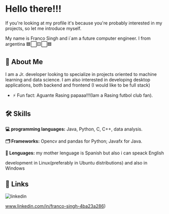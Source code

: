 
# Hello there!!!

If you're looking at my profile it's because you're probably interested in my projects, so let me introduce myself.

My name is Franco Singh and i´am a future computer engineer. I from argentina 🟦⬜🟨⬜🟦
## 🚀 About Me

I am a Jr. developer looking to specialize in projects oriented to machine learning and data science. I am also interested in developing desktop applications, both backend and frontend (I would like to be full stack)
- ⚡ Fun fact: Aguante Rasing papaaa!!!(Iam a Rasing futbol club fan).

## 🛠 Skills
**💻 programming languages:** Java, Python, C, C++, data analysis.

**🗂 Frameworks:** Opencv and pandas for Python; Javafx for Java.

**💬 Lenguages:** my mother lenguage is Spanish but also i can speack English


development in Linux(preferably in Ubuntu distributions) and also in Windows


## 🔗 Links


![linkedin](https://img.shields.io/badge/linkedin-0A66C2?style=for-the-badge&logo=linkedin&logoColor=white)

www.linkedin.com/in/franco-singh-4ba23a286)


